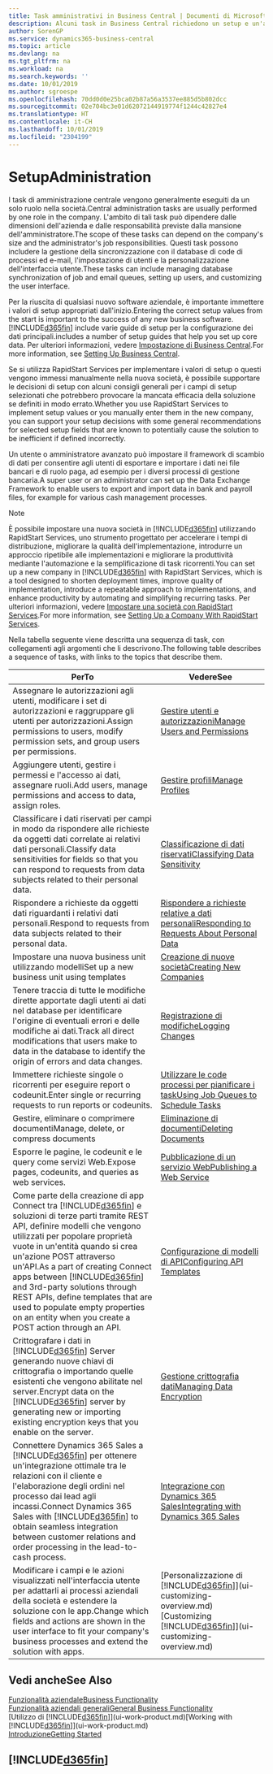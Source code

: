 ```yaml
---
title: Task amministrativi in Business Central | Documenti di Microsoft
description: Alcuni task in Business Central richiedono un setup e un'amministrazione centrale. In questa sezione, viene fornita una descrizione di tali task e informazioni su come utilizzarli.
author: SorenGP
ms.service: dynamics365-business-central
ms.topic: article
ms.devlang: na
ms.tgt_pltfrm: na
ms.workload: na
ms.search.keywords: ''
ms.date: 10/01/2019
ms.author: sgroespe
ms.openlocfilehash: 70dd0d0e25bca02b87a56a3537ee885d5b802dcc
ms.sourcegitcommit: 02e704bc3e01d62072144919774f1244c42827e4
ms.translationtype: HT
ms.contentlocale: it-CH
ms.lasthandoff: 10/01/2019
ms.locfileid: "2304199"
---
```

# <a name="administration"></a><span data-ttu-id="a344d-104">Setup</span><span class="sxs-lookup"><span data-stu-id="a344d-104">Administration</span></span>
<span data-ttu-id="a344d-105">I task di amministrazione centrale vengono generalmente eseguiti da un solo ruolo nella società.</span><span class="sxs-lookup"><span data-stu-id="a344d-105">Central administration tasks are usually performed by one role in the company.</span></span> <span data-ttu-id="a344d-106">L'ambito di tali task può dipendere dalle dimensioni dell'azienda e dalle responsabilità previste dalla mansione dell'amministratore.</span><span class="sxs-lookup"><span data-stu-id="a344d-106">The scope of these tasks can depend on the company's size and the administrator's job responsibilities.</span></span> <span data-ttu-id="a344d-107">Questi task possono includere la gestione della sincronizzazione con il database di code di processi ed e-mail, l'impostazione di utenti e la personalizzazione dell'interfaccia utente.</span><span class="sxs-lookup"><span data-stu-id="a344d-107">These tasks can include managing database synchronization of job and email queues, setting up users, and customizing the user interface.</span></span>  

<span data-ttu-id="a344d-108">Per la riuscita di qualsiasi nuovo software aziendale, è importante immettere i valori di setup appropriati dall'inizio.</span><span class="sxs-lookup"><span data-stu-id="a344d-108">Entering the correct setup values from the start is important to the success of any new business software.</span></span> [!INCLUDE[d365fin](includes/d365fin_md.md)] <span data-ttu-id="a344d-109">include varie guide di setup per la configurazione dei dati principali.</span><span class="sxs-lookup"><span data-stu-id="a344d-109">includes a number of setup guides that help you set up core data.</span></span> <span data-ttu-id="a344d-110">Per ulteriori informazioni, vedere [Impostazione di Business Central](setup.md).</span><span class="sxs-lookup"><span data-stu-id="a344d-110">For more information, see [Setting Up Business Central](setup.md).</span></span>

<span data-ttu-id="a344d-111">Se si utilizza RapidStart Services per implementare i valori di setup o questi vengono immessi manualmente nella nuova società, è possibile supportare le decisioni di setup con alcuni consigli generali per i campi di setup selezionati che potrebbero provocare la mancata efficacia della soluzione se definiti in modo errato.</span><span class="sxs-lookup"><span data-stu-id="a344d-111">Whether you use RapidStart Services to implement setup values or you manually enter them in the new company, you can support your setup decisions with some general recommendations for selected setup fields that are known to potentially cause the solution to be inefficient if defined incorrectly.</span></span>  

<span data-ttu-id="a344d-112">Un utente o amministratore avanzato può impostare il framework di scambio di dati per consentire agli utenti di esportare e importare i dati nei file bancari e di ruolo paga, ad esempio per i diversi processi di gestione bancaria.</span><span class="sxs-lookup"><span data-stu-id="a344d-112">A super user or an administrator can set up the Data Exchange Framework to enable users to export and import data in bank and payroll files, for example for various cash management processes.</span></span>

> [!NOTE]
> <span data-ttu-id="a344d-113">È possibile impostare una nuova società in [!INCLUDE[d365fin](includes/d365fin_md.md)] utilizzando RapidStart Services, uno strumento progettato per accelerare i tempi di distribuzione, migliorare la qualità dell'implementazione, introdurre un approccio ripetibile alle implementazioni e migliorare la produttività mediante l'automazione e la semplificazione di task ricorrenti.</span><span class="sxs-lookup"><span data-stu-id="a344d-113">You can set up a new company in [!INCLUDE[d365fin](includes/d365fin_md.md)] with RapidStart Services, which is a tool designed to shorten deployment times, improve quality of implementation, introduce a repeatable approach to implementations, and enhance productivity by automating and simplifying recurring tasks.</span></span> <span data-ttu-id="a344d-114">Per ulteriori informazioni, vedere [Impostare una società con RapidStart Services](admin-set-up-a-company-with-rapidstart.md).</span><span class="sxs-lookup"><span data-stu-id="a344d-114">For more information, see [Setting Up a Company With RapidStart Services](admin-set-up-a-company-with-rapidstart.md).</span></span>

<span data-ttu-id="a344d-115">Nella tabella seguente viene descritta una sequenza di task, con collegamenti agli argomenti che li descrivono.</span><span class="sxs-lookup"><span data-stu-id="a344d-115">The following table describes a sequence of tasks, with links to the topics that describe them.</span></span>   

|<span data-ttu-id="a344d-116">**Per**</span><span class="sxs-lookup"><span data-stu-id="a344d-116">**To**</span></span>|<span data-ttu-id="a344d-117">**Vedere**</span><span class="sxs-lookup"><span data-stu-id="a344d-117">**See**</span></span>|  
|------------|-------------|  
|<span data-ttu-id="a344d-118">Assegnare le autorizzazioni agli utenti, modificare i set di autorizzazioni e raggruppare gli utenti per autorizzazioni.</span><span class="sxs-lookup"><span data-stu-id="a344d-118">Assign permissions to users, modify permission sets, and group users per permissions.</span></span>|[<span data-ttu-id="a344d-119">Gestire utenti e autorizzazioni</span><span class="sxs-lookup"><span data-stu-id="a344d-119">Manage Users and Permissions</span></span>](ui-how-users-permissions.md)|
|<span data-ttu-id="a344d-120">Aggiungere utenti, gestire i permessi e l'accesso ai dati, assegnare ruoli.</span><span class="sxs-lookup"><span data-stu-id="a344d-120">Add users, manage permissions and access to data, assign roles.</span></span>|[<span data-ttu-id="a344d-121">Gestire profili</span><span class="sxs-lookup"><span data-stu-id="a344d-121">Manage Profiles</span></span>](admin-users-profiles-roles.md)|
|<span data-ttu-id="a344d-122">Classificare i dati riservati per campi in modo da rispondere alle richieste da oggetti dati correlate ai relativi dati personali.</span><span class="sxs-lookup"><span data-stu-id="a344d-122">Classify data sensitivities for fields so that you can respond to requests from data subjects related to their personal data.</span></span>|[<span data-ttu-id="a344d-123">Classificazione di dati riservati</span><span class="sxs-lookup"><span data-stu-id="a344d-123">Classifying Data Sensitivity</span></span>](admin-classifying-data-sensitivity.md)|
|<span data-ttu-id="a344d-124">Rispondere a richieste da oggetti dati riguardanti i relativi dati personali.</span><span class="sxs-lookup"><span data-stu-id="a344d-124">Respond to requests from data subjects related to their personal data.</span></span>|[<span data-ttu-id="a344d-125">Rispondere a richieste relative a dati personali</span><span class="sxs-lookup"><span data-stu-id="a344d-125">Responding to Requests About Personal Data</span></span>](admin-responding-to-requests-about-personal-data.md)|
|<span data-ttu-id="a344d-126">Impostare una nuova business unit utilizzando modelli</span><span class="sxs-lookup"><span data-stu-id="a344d-126">Set up a new business unit using templates</span></span>|[<span data-ttu-id="a344d-127">Creazione di nuove società</span><span class="sxs-lookup"><span data-stu-id="a344d-127">Creating New Companies</span></span>](about-new-company.md)|
|<span data-ttu-id="a344d-128">Tenere traccia di tutte le modifiche dirette apportate dagli utenti ai dati nel database per identificare l'origine di eventuali errori e delle modifiche ai dati.</span><span class="sxs-lookup"><span data-stu-id="a344d-128">Track all direct modifications that users make to data in the database to identify the origin of errors and data changes.</span></span>|[<span data-ttu-id="a344d-129">Registrazione di modifiche</span><span class="sxs-lookup"><span data-stu-id="a344d-129">Logging Changes</span></span>](across-log-changes.md)|  
|<span data-ttu-id="a344d-130">Immettere richieste singole o ricorrenti per eseguire report o codeunit.</span><span class="sxs-lookup"><span data-stu-id="a344d-130">Enter single or recurring requests to run reports or codeunits.</span></span>|[<span data-ttu-id="a344d-131">Utilizzare le code processi per pianificare i task</span><span class="sxs-lookup"><span data-stu-id="a344d-131">Using Job Queues to Schedule Tasks</span></span>](admin-job-queues-schedule-tasks.md)|  
|<span data-ttu-id="a344d-132">Gestire, eliminare o comprimere documenti</span><span class="sxs-lookup"><span data-stu-id="a344d-132">Manage, delete, or compress documents</span></span>|[<span data-ttu-id="a344d-133">Eliminazione di documenti</span><span class="sxs-lookup"><span data-stu-id="a344d-133">Deleting Documents</span></span>](admin-manage-documents.md)|  
|<span data-ttu-id="a344d-134">Esporre le pagine, le codeunit e le query come servizi Web.</span><span class="sxs-lookup"><span data-stu-id="a344d-134">Expose pages, codeunits, and queries as web services.</span></span>|[<span data-ttu-id="a344d-135">Pubblicazione di un servizio Web</span><span class="sxs-lookup"><span data-stu-id="a344d-135">Publishing a Web Service</span></span>](across-how-publish-web-service.md)|
|<span data-ttu-id="a344d-136">Come parte della creazione di app Connect tra [!INCLUDE[d365fin](includes/d365fin_md.md)] e soluzioni di terze parti tramite REST API, definire modelli che vengono utilizzati per popolare proprietà vuote in un'entità quando si crea un'azione POST attraverso un'API.</span><span class="sxs-lookup"><span data-stu-id="a344d-136">As a part of creating Connect apps between [!INCLUDE[d365fin](includes/d365fin_md.md)] and 3rd-party solutions through REST APIs, define templates that are used to populate empty properties on an entity when you create a POST action through an API.</span></span>|[<span data-ttu-id="a344d-137">Configurazione di modelli di API</span><span class="sxs-lookup"><span data-stu-id="a344d-137">Configuring API Templates</span></span>](admin-configuring-api-template.md)|
|<span data-ttu-id="a344d-138">Crittografare i dati in [!INCLUDE[d365fin](includes/d365fin_md.md)] Server generando nuove chiavi di crittografia o importando quelle esistenti che vengono abilitate nel server.</span><span class="sxs-lookup"><span data-stu-id="a344d-138">Encrypt data on the [!INCLUDE[d365fin](includes/d365fin_md.md)] server by generating new or importing existing encryption keys that you enable on the server.</span></span>|[<span data-ttu-id="a344d-139">Gestione crittografia dati</span><span class="sxs-lookup"><span data-stu-id="a344d-139">Managing Data Encryption</span></span>](admin-manage-data-encryption.md)|
|<span data-ttu-id="a344d-140">Connettere Dynamics 365 Sales a [!INCLUDE[d365fin](includes/d365fin_md.md)] per ottenere un'integrazione ottimale tra le relazioni con il cliente e l'elaborazione degli ordini nel processo dai lead agli incassi.</span><span class="sxs-lookup"><span data-stu-id="a344d-140">Connect Dynamics 365 Sales with [!INCLUDE[d365fin](includes/d365fin_md.md)] to obtain seamless integration between customer relations and order processing in the lead-to-cash process.</span></span>|[<span data-ttu-id="a344d-141">Integrazione con Dynamics 365 Sales</span><span class="sxs-lookup"><span data-stu-id="a344d-141">Integrating with Dynamics 365 Sales</span></span>](admin-prepare-dynamics-365-for-sales-for-integration.md)|
|<span data-ttu-id="a344d-142">Modificare i campi e le azioni visualizzati nell'interfaccia utente per adattarli ai processi aziendali della società e estendere la soluzione con le app.</span><span class="sxs-lookup"><span data-stu-id="a344d-142">Change which fields and actions are shown in the user interface to fit your company's business processes and extend the solution with apps.</span></span>|<span data-ttu-id="a344d-143">[Personalizzazione di [!INCLUDE[d365fin](includes/d365fin_md.md)]](ui-customizing-overview.md)</span><span class="sxs-lookup"><span data-stu-id="a344d-143">[Customizing [!INCLUDE[d365fin](includes/d365fin_md.md)]](ui-customizing-overview.md)</span></span>|

## <a name="see-also"></a><span data-ttu-id="a344d-144">Vedi anche</span><span class="sxs-lookup"><span data-stu-id="a344d-144">See Also</span></span>
[<span data-ttu-id="a344d-145">Funzionalità aziendale</span><span class="sxs-lookup"><span data-stu-id="a344d-145">Business Functionality</span></span>](across-business-functionality.md)  
[<span data-ttu-id="a344d-146">Funzionalità aziendali generali</span><span class="sxs-lookup"><span data-stu-id="a344d-146">General Business Functionality</span></span>](ui-across-business-areas.md)  
<span data-ttu-id="a344d-147">[Utilizzo di [!INCLUDE[d365fin](includes/d365fin_md.md)]](ui-work-product.md)</span><span class="sxs-lookup"><span data-stu-id="a344d-147">[Working with [!INCLUDE[d365fin](includes/d365fin_md.md)]](ui-work-product.md)</span></span>  
[<span data-ttu-id="a344d-148">Introduzione</span><span class="sxs-lookup"><span data-stu-id="a344d-148">Getting Started</span></span>](product-get-started.md)    

## [!INCLUDE[d365fin](includes/free_trial_md.md)]  
